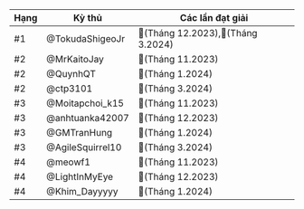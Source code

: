 Hạng|Kỳ thủ|Các lần đạt giải
---|---|---
#1|@TokudaShigeoJr|🥇(Tháng 12.2023),🥉(Tháng 3.2024)
#2|@MrKaitoJay|🥇(Tháng 11.2023)
#2|@QuynhQT|🥇(Tháng 1.2024)
#2|@ctp3101|🥇(Tháng 3.2024)
#3|@Moitapchoi_k15|🥈(Tháng 11.2023)
#3|@anhtuanka42007|🥈(Tháng 12.2023)
#3|@GMTranHung|🥈(Tháng 1.2024)
#3|@AgileSquirrel10|🥈(Tháng 3.2024)
#4|@meowf1|🥉(Tháng 11.2023)
#4|@LightInMyEye|🥉(Tháng 12.2023)
#4|@Khim_Dayyyyy|🥉(Tháng 1.2024)
